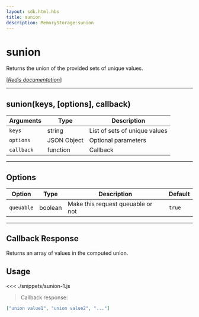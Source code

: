 ```yaml
---
layout: sdk.html.hbs
title: sunion
description: MemoryStorage:sunion
---
```


# sunion

Returns the union of the provided sets of unique values.

[[_Redis documentation_]](https://redis.io/commands/sunion)

---

## sunion(keys, [options], callback)

| Arguments  | Type        | Description                   |
| ---------- | ----------- | ----------------------------- |
| `keys`     | string      | List of sets of unique values |
| `options`  | JSON Object | Optional parameters           |
| `callback` | function    | Callback                      |

---

## Options

| Option     | Type    | Description                       | Default |
| ---------- | ------- | --------------------------------- | ------- |
| `queuable` | boolean | Make this request queuable or not | `true`  |

---

## Callback Response

Returns an array of values in the computed union.

## Usage

<<< ./snippets/sunion-1.js

> Callback response:

```json
["union value1", "union value2", "..."]
```
